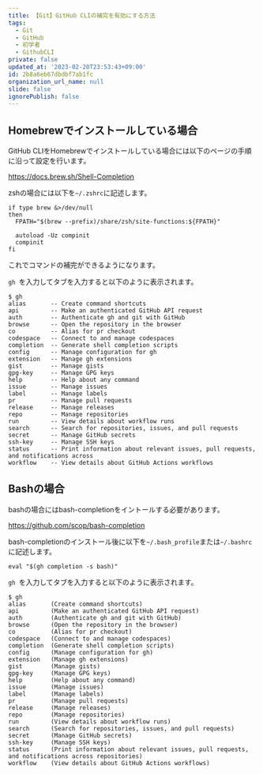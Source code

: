 ```yaml
---
title: 【Git】GitHub CLIの補完を有効にする方法
tags:
  - Git
  - GitHub
  - 初学者
  - GithubCLI
private: false
updated_at: '2023-02-20T23:53:43+09:00'
id: 2b8a6eb67dbdbf7ab1fc
organization_url_name: null
slide: false
ignorePublish: false
---
```

## Homebrewでインストールしている場合
GitHub CLIをHomebrewでインストールしている場合には以下のページの手順に沿って設定を行います。

https://docs.brew.sh/Shell-Completion

zshの場合には以下を`~/.zshrc`に記述します。

```~/.zshrc
if type brew &>/dev/null
then
  FPATH="$(brew --prefix)/share/zsh/site-functions:${FPATH}"

  autoload -Uz compinit
  compinit
fi
```

これでコマンドの補完ができるようになります。

`gh `を入力してタブを入力すると以下のように表示されます。

```zsh:zsh
$ gh
alias       -- Create command shortcuts
api         -- Make an authenticated GitHub API request
auth        -- Authenticate gh and git with GitHub
browse      -- Open the repository in the browser
co          -- Alias for pr checkout
codespace   -- Connect to and manage codespaces
completion  -- Generate shell completion scripts
config      -- Manage configuration for gh
extension   -- Manage gh extensions
gist        -- Manage gists
gpg-key     -- Manage GPG keys
help        -- Help about any command
issue       -- Manage issues
label       -- Manage labels
pr          -- Manage pull requests
release     -- Manage releases
repo        -- Manage repositories
run         -- View details about workflow runs
search      -- Search for repositories, issues, and pull requests
secret      -- Manage GitHub secrets
ssh-key     -- Manage SSH keys
status      -- Print information about relevant issues, pull requests, and notifications across
workflow    -- View details about GitHub Actions workflows
```

## Bashの場合
bashの場合にはbash-completionをイントールする必要があります。

https://github.com/scop/bash-completion

bash-completionのインストール後に以下を`~/.bash_profile`または`~/.bashrc`に記述します。

```~/.bashrc
eval "$(gh completion -s bash)"
```

`gh `を入力してタブを入力すると以下のように表示されます。

```bash:bash
$ gh 
alias       (Create command shortcuts)
api         (Make an authenticated GitHub API request)
auth        (Authenticate gh and git with GitHub)
browse      (Open the repository in the browser)
co          (Alias for pr checkout)
codespace   (Connect to and manage codespaces)
completion  (Generate shell completion scripts)
config      (Manage configuration for gh)
extension   (Manage gh extensions)
gist        (Manage gists)
gpg-key     (Manage GPG keys)
help        (Help about any command)
issue       (Manage issues)
label       (Manage labels)
pr          (Manage pull requests)
release     (Manage releases)
repo        (Manage repositories)
run         (View details about workflow runs)
search      (Search for repositories, issues, and pull requests)
secret      (Manage GitHub secrets)
ssh-key     (Manage SSH keys)
status      (Print information about relevant issues, pull requests, and notifications across repositories)
workflow    (View details about GitHub Actions workflows)
```
